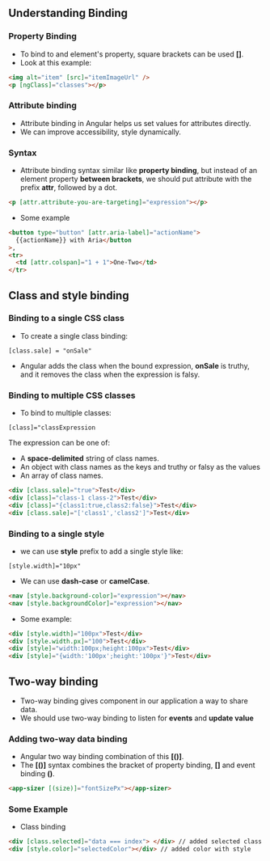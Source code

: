 ## Understanding Binding

### Property Binding

- To bind to and element's property, square brackets can be used **[]**.
- Look at this example:

```html
<img alt="item" [src]="itemImageUrl" />
<p [ngClass]="classes"></p>
```

### Attribute binding

- Attribute binding in Angular helps us set values for attributes directly.
- We can improve accessibility, style dynamically.

### Syntax

- Attribute binding syntax similar like **property binding**, but instead of an element property **between brackets**, we should put attribute with the prefix **attr**, followed by a dot.

```html
<p [attr.attribute-you-are-targeting]="expression"></p>
```

- Some example

```html
<button type="button" [attr.aria-label]="actionName">
  {{actionName}} with Aria</button
>,
<tr>
  <td [attr.colspan]="1 + 1">One-Two</td>
</tr>
```

## Class and style binding

### Binding to a single CSS class

- To create a single class binding:

`[class.sale] = "onSale"`

- Angular adds the class when the bound expression, **onSale** is truthy, and it removes the class when the expression is falsy.

### Binding to multiple CSS classes

- To bind to multiple classes:

`[class]="classExpression`

The expression can be one of:

- A **space-delimited** string of class names.
- An object with class names as the keys and truthy or falsy as the values
- An array of class names.

```html
<div [class.sale]="true">Test</div>
<div [class]="class-1 class-2">Test</div>
<div [class]="{class1:true,class2:false}">Test</div>
<div [class.sale]="['class1','class2']">Test</div>
```

### Binding to a single style

- we can use **style** prefix to add a single style like:

`[style.width]="10px"`

- We can use **dash-case** or **camelCase**.

```html
<nav [style.background-color]="expression"></nav>
<nav [style.backgroundColor]="expression"></nav>
```

- Some example:

```html
<div [style.width]="100px">Test</div>
<div [style.width.px]="100">Test</div>
<div [style]="width:100px;height:100px">Test</div>
<div [style]="{width:'100px';height:'100px'}">Test</div>
```

## Two-way binding

- Two-way binding gives component in our application a way to share data.
- We should use two-way binding to listen for **events** and **update value**

### Adding two-way data binding

- Angular two way binding combination of this **[()]**.
- The **[()]** syntax combines the bracket of property binding, **[]** and event binding **()**.

```html
<app-sizer [(size)]="fontSizePx"></app-sizer>
```

### Some Example

- Class binding

```html
<div [class.selected]="data === index"> </div> // added selected class
<div [style.color]="selectedColor"></div> // added color with style
```
